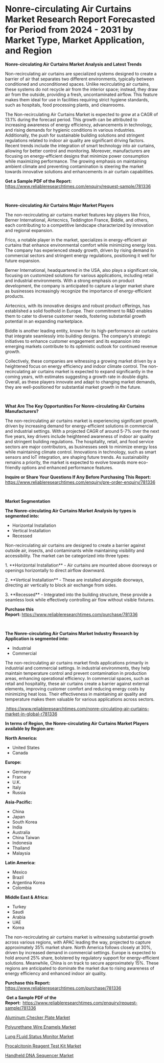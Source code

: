<p><h1>Nonre-circulating Air Curtains Market Research Report Forecasted for Period from 2024 -  2031 by Market Type, Market Application, and Region</h1></p><p><strong>Nonre-circulating Air Curtains Market Analysis and Latest Trends</strong></p>
<p><p>Non-recirculating air curtains are specialized systems designed to create a barrier of air that separates two different environments, typically between conditioned and unconditioned spaces. Unlike recirculating air curtains, these systems do not recycle air from the interior space; instead, they draw air from the outside, providing a fresh, uncontaminated airflow. This feature makes them ideal for use in facilities requiring strict hygiene standards, such as hospitals, food processing plants, and cleanrooms.</p><p>The Non-recirculating Air Curtains Market is expected to grow at a CAGR of 13.1% during the forecast period. This growth can be attributed to increasing awareness of energy efficiency, advancements in technology, and rising demands for hygienic conditions in various industries. Additionally, the push for sustainable building solutions and stringent regulations related to indoor air quality are significant driving factors. Recent trends include the integration of smart technology into air curtains, allowing for better control and monitoring. Moreover, manufacturers are focusing on energy-efficient designs that minimize power consumption while maximizing performance. The growing emphasis on maintaining ambient climate and preventing contamination is steering the market towards innovative solutions and enhancements in air curtain capabilities.</p></p>
<p><strong>Get a Sample PDF of the Report:&nbsp;</strong> <a href="https://www.reliableresearchtimes.com/enquiry/request-sample/781336?utm_campaign=1400&utm_medium=2&utm_source=Github&utm_content=ia&utm_term=15102024&utm_id=nonre-circulating-air-curtains">https://www.reliableresearchtimes.com/enquiry/request-sample/781336</a></p>
<p>&nbsp;</p>
<p><strong>Nonre-circulating Air Curtains Major Market Players</strong></p>
<p><p>The non-recirculating air curtains market features key players like Frico, Berner International, Airtecnics, Teddington France, Biddle, and others, each contributing to a competitive landscape characterized by innovation and regional expansion. </p><p>Frico, a notable player in the market, specializes in energy-efficient air curtains that enhance environmental comfort while minimizing energy loss. The company has experienced steady growth, driven by rising demand in commercial sectors and stringent energy regulations, positioning it well for future expansion.</p><p>Berner International, headquartered in the USA, also plays a significant role, focusing on customized solutions for various applications, including retail and industrial environments. With a strong emphasis on product development, the company is anticipated to capture a larger market share as businesses increasingly recognize the importance of energy-efficient products. </p><p>Airtecnics, with its innovative designs and robust product offerings, has established a solid foothold in Europe. Their commitment to R&D enables them to cater to diverse customer needs, fostering substantial growth potential in an expanding marketplace.</p><p>Biddle is another leading entity, known for its high-performance air curtains that integrate seamlessly into building designs. The company’s strategic initiatives to enhance customer engagement and its expansion into emerging markets contribute to its optimistic outlook for continued revenue growth. </p><p>Collectively, these companies are witnessing a growing market driven by a heightened focus on energy efficiency and indoor climate control. The non-recirculating air curtains market is expected to expand significantly in the coming years, with estimates suggesting a growth rate in double digits. Overall, as these players innovate and adapt to changing market demands, they are well-positioned for substantial market growth in the future.</p></p>
<p>&nbsp;</p>
<p><strong>What Are The Key Opportunities For Nonre-circulating Air Curtains Manufacturers?</strong></p>
<p><p>The non-recirculating air curtains market is experiencing significant growth, driven by increasing demand for energy-efficient solutions in commercial and industrial settings. With a projected CAGR of around 5-7% over the next five years, key drivers include heightened awareness of indoor air quality and stringent building regulations. The hospitality, retail, and food service sectors are major contributors, as businesses seek to minimize energy loss while maintaining climate control. Innovations in technology, such as smart sensors and IoT integration, are shaping future trends. As sustainability remains a priority, the market is expected to evolve towards more eco-friendly options and enhanced performance features.</p></p>
<p><strong>Inquire or Share Your Questions If Any Before Purchasing This Report:</strong> <a href="https://www.reliableresearchtimes.com/enquiry/pre-order-enquiry/781336?utm_campaign=1400&utm_medium=2&utm_source=Github&utm_content=ia&utm_term=15102024&utm_id=nonre-circulating-air-curtains">https://www.reliableresearchtimes.com/enquiry/pre-order-enquiry/781336</a></p>
<p>&nbsp;</p>
<p><strong>Market Segmentation</strong></p>
<p><strong>The Nonre-circulating Air Curtains Market Analysis by types is segmented into:</strong></p>
<p><ul><li>Horizontal Installation</li><li>Vertical Installation</li><li>Recessed</li></ul></p>
<p><p>Non-recirculating air curtains are designed to create a barrier against outside air, insects, and contaminants while maintaining visibility and accessibility. The market can be categorized into three types: </p><p>1. **Horizontal Installation** - Air curtains are mounted above doorways or openings horizontally to direct airflow downward.</p><p>  </p><p>2. **Vertical Installation** - These are installed alongside doorways, directing air vertically to block air exchange from sides.</p><p>3. **Recessed** - Integrated into the building structure, these provide a seamless look while effectively controlling air flow without visible fixtures.</p></p>
<p><strong>Purchase this Report:&nbsp;</strong><a href="https://www.reliableresearchtimes.com/purchase/781336?utm_campaign=1400&utm_medium=2&utm_source=Github&utm_content=ia&utm_term=15102024&utm_id=nonre-circulating-air-curtains">https://www.reliableresearchtimes.com/purchase/781336</a></p>
<p>&nbsp;</p>
<p><strong>The Nonre-circulating Air Curtains Market Industry Research by Application is segmented into:</strong></p>
<p><ul><li>Industrial</li><li>Commercial</li></ul></p>
<p><p>The non-recirculating air curtains market finds applications primarily in industrial and commercial settings. In industrial environments, they help maintain temperature control and prevent contamination in production areas, enhancing operational efficiency. In commercial spaces, such as retail and hospitality, these air curtains create a barrier against external elements, improving customer comfort and reducing energy costs by minimizing heat loss. Their effectiveness in maintaining air quality and temperature makes them valuable for various applications across sectors.</p></p>
<p><a href="https://www.reliableresearchtimes.com/nonre-circulating-air-curtains-market-in-global-r781336?utm_campaign=1400&utm_medium=2&utm_source=Github&utm_content=ia&utm_term=15102024&utm_id=nonre-circulating-air-curtains">&nbsp;https://www.reliableresearchtimes.com/nonre-circulating-air-curtains-market-in-global-r781336</a></p>
<p><strong>In terms of Region, the Nonre-circulating Air Curtains Market Players available by Region are:</strong></p>
<p>
    <p> <strong> North America: </strong>
        <ul>
            <li>United States</li>
            <li>Canada</li>
        </ul>
        </p> 
    <p> <strong> Europe: </strong>
        <ul>
            <li>Germany</li>
            <li>France</li>
            <li>U.K.</li>
            <li>Italy</li>
            <li>Russia</li>
        </ul>
        </p> 
    <p> <strong> Asia-Pacific: </strong>
        <ul>
            <li>China</li>
            <li>Japan</li>
            <li>South Korea</li>
            <li>India</li>
            <li>Australia</li>
            <li>China Taiwan</li>
            <li>Indonesia</li>
            <li>Thailand</li>
            <li>Malaysia</li>
        </ul>
        </p> 
    <p> <strong> Latin America: </strong>
        <ul>
            <li>Mexico</li>
            <li>Brazil</li>
            <li>Argentina Korea</li>
            <li>Colombia</li>
        </ul>
        </p> 
    <p> <strong> Middle East & Africa: </strong>
        <ul>
            <li>Turkey</li>
            <li>Saudi</li>
            <li>Arabia</li>
            <li>UAE</li>
            <li>Korea</li>
        </ul>
    </p>
    </p>
<p><p>The non-recirculating air curtains market is witnessing substantial growth across various regions, with APAC leading the way, projected to capture approximately 35% market share. North America follows closely at 30%, driven by increased demand in commercial settings. Europe is expected to hold around 25% share, bolstered by regulatory support for energy-efficient solutions. Meanwhile, China is on track to secure approximately 15%. These regions are anticipated to dominate the market due to rising awareness of energy efficiency and enhanced indoor air quality.</p></p>
<p><strong>Purchase this Report: </strong><a href="https://www.reliableresearchtimes.com/purchase/781336?utm_campaign=1400&utm_medium=2&utm_source=Github&utm_content=ia&utm_term=15102024&utm_id=nonre-circulating-air-curtains">https://www.reliableresearchtimes.com/purchase/781336</a></p>
<p>&nbsp;<strong>Get a Sample PDF of the Report:&nbsp;&nbsp;</strong><a href="https://www.reliableresearchtimes.com/enquiry/request-sample/781336?utm_campaign=1400&utm_medium=2&utm_source=Github&utm_content=ia&utm_term=15102024&utm_id=nonre-circulating-air-curtains">https://www.reliableresearchtimes.com/enquiry/request-sample/781336</a></p>
<p><strong></strong></p>
<p><p><a href="https://www.linkedin.com/pulse/future-ready-strategic-insights-global-aluminum-checker-plate-p0xic?trk=public_post_embed_feed-article-content&utm_campaign=1400&utm_medium=2&utm_source=Github&utm_content=ia&utm_term=15102024&utm_id=nonre-circulating-air-curtains">Aluminum Checker Plate Market</a></p><p><a href="https://github.com/joannesouthgate/Market-Research-Report-List-5/blob/main/polyurethane-wire-enamels-market.md?utm_campaign=1400&utm_medium=2&utm_source=Github&utm_content=ia&utm_term=15102024&utm_id=nonre-circulating-air-curtains">Polyurethane Wire Enamels Market</a></p><p><a href="https://www.linkedin.com/pulse/strategic-market-insights-navigating-global-lung-fluid-status-nk2sc?trk=public_post_embed_feed-article-content&utm_campaign=1400&utm_medium=2&utm_source=Github&utm_content=ia&utm_term=15102024&utm_id=nonre-circulating-air-curtains">Lung FLuid Status Monitor Market</a></p><p><a href="https://www.linkedin.com/pulse/global-procalcitonin-reagent-test-kit-market-trends-forecasts-7xhoc?trk=public_post_embed_feed-article-content&utm_campaign=1400&utm_medium=2&utm_source=Github&utm_content=ia&utm_term=15102024&utm_id=nonre-circulating-air-curtains">Procalcitonin Reagent Test Kit Market</a></p><p><a href="https://www.linkedin.com/pulse/handheld-dna-sequencer-market-global-regional-analysis-focus-ezp0c?trk=public_post_embed_feed-article-content&utm_campaign=1400&utm_medium=2&utm_source=Github&utm_content=ia&utm_term=15102024&utm_id=nonre-circulating-air-curtains">Handheld DNA Sequencer Market</a></p></p>